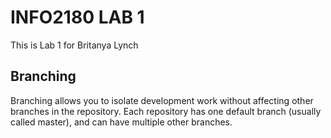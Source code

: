 # INFO2180 LAB 1

This is Lab 1 for Britanya Lynch

## Branching

Branching allows you to isolate development work without
affecting other branches in the repository. Each repository
has one default branch (usually called master), and can have
multiple other branches.

